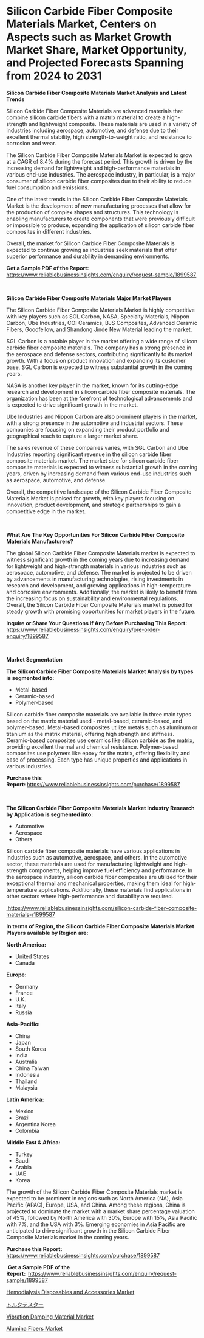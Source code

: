 <p><h1>Silicon Carbide Fiber Composite Materials Market, Centers on Aspects such as Market Growth Market Share, Market Opportunity, and Projected Forecasts Spanning from 2024 to 2031</h1></p><p><strong>Silicon Carbide Fiber Composite Materials Market Analysis and Latest Trends</strong></p>
<p><p>Silicon Carbide Fiber Composite Materials are advanced materials that combine silicon carbide fibers with a matrix material to create a high-strength and lightweight composite. These materials are used in a variety of industries including aerospace, automotive, and defense due to their excellent thermal stability, high strength-to-weight ratio, and resistance to corrosion and wear.</p><p>The Silicon Carbide Fiber Composite Materials Market is expected to grow at a CAGR of 8.4% during the forecast period. This growth is driven by the increasing demand for lightweight and high-performance materials in various end-use industries. The aerospace industry, in particular, is a major consumer of silicon carbide fiber composites due to their ability to reduce fuel consumption and emissions.</p><p>One of the latest trends in the Silicon Carbide Fiber Composite Materials Market is the development of new manufacturing processes that allow for the production of complex shapes and structures. This technology is enabling manufacturers to create components that were previously difficult or impossible to produce, expanding the application of silicon carbide fiber composites in different industries.</p><p>Overall, the market for Silicon Carbide Fiber Composite Materials is expected to continue growing as industries seek materials that offer superior performance and durability in demanding environments.</p></p>
<p><strong>Get a Sample PDF of the Report:&nbsp;</strong> <a href="https://www.reliablebusinessinsights.com/enquiry/request-sample/1899587">https://www.reliablebusinessinsights.com/enquiry/request-sample/1899587</a></p>
<p>&nbsp;</p>
<p><strong>Silicon Carbide Fiber Composite Materials Major Market Players</strong></p>
<p><p>The Silicon Carbide Fiber Composite Materials Market is highly competitive with key players such as SGL Carbon, NASA, Specialty Materials, Nippon Carbon, Ube Industries, COI Ceramics, BJS Composites, Advanced Ceramic Fibers, Goodfellow, and Shandong Jinde New Material leading the market.</p><p>SGL Carbon is a notable player in the market offering a wide range of silicon carbide fiber composite materials. The company has a strong presence in the aerospace and defense sectors, contributing significantly to its market growth. With a focus on product innovation and expanding its customer base, SGL Carbon is expected to witness substantial growth in the coming years.</p><p>NASA is another key player in the market, known for its cutting-edge research and development in silicon carbide fiber composite materials. The organization has been at the forefront of technological advancements and is expected to drive significant growth in the market.</p><p>Ube Industries and Nippon Carbon are also prominent players in the market, with a strong presence in the automotive and industrial sectors. These companies are focusing on expanding their product portfolio and geographical reach to capture a larger market share.</p><p>The sales revenue of these companies varies, with SGL Carbon and Ube Industries reporting significant revenue in the silicon carbide fiber composite materials market. The market size for silicon carbide fiber composite materials is expected to witness substantial growth in the coming years, driven by increasing demand from various end-use industries such as aerospace, automotive, and defense.</p><p>Overall, the competitive landscape of the Silicon Carbide Fiber Composite Materials Market is poised for growth, with key players focusing on innovation, product development, and strategic partnerships to gain a competitive edge in the market.</p></p>
<p>&nbsp;</p>
<p><strong>What Are The Key Opportunities For Silicon Carbide Fiber Composite Materials Manufacturers?</strong></p>
<p><p>The global Silicon Carbide Fiber Composite Materials market is expected to witness significant growth in the coming years due to increasing demand for lightweight and high-strength materials in various industries such as aerospace, automotive, and defense. The market is projected to be driven by advancements in manufacturing technologies, rising investments in research and development, and growing applications in high-temperature and corrosive environments. Additionally, the market is likely to benefit from the increasing focus on sustainability and environmental regulations. Overall, the Silicon Carbide Fiber Composite Materials market is poised for steady growth with promising opportunities for market players in the future.</p></p>
<p><strong>Inquire or Share Your Questions If Any Before Purchasing This Report:</strong> <a href="https://www.reliablebusinessinsights.com/enquiry/pre-order-enquiry/1899587">https://www.reliablebusinessinsights.com/enquiry/pre-order-enquiry/1899587</a></p>
<p>&nbsp;</p>
<p><strong>Market Segmentation</strong></p>
<p><strong>The Silicon Carbide Fiber Composite Materials Market Analysis by types is segmented into:</strong></p>
<p><ul><li>Metal-based</li><li>Ceramic-based</li><li>Polymer-based</li></ul></p>
<p><p>Silicon carbide fiber composite materials are available in three main types based on the matrix material used - metal-based, ceramic-based, and polymer-based. Metal-based composites utilize metals such as aluminum or titanium as the matrix material, offering high strength and stiffness. Ceramic-based composites use ceramics like silicon carbide as the matrix, providing excellent thermal and chemical resistance. Polymer-based composites use polymers like epoxy for the matrix, offering flexibility and ease of processing. Each type has unique properties and applications in various industries.</p></p>
<p><strong>Purchase this Report:&nbsp;</strong><a href="https://www.reliablebusinessinsights.com/purchase/1899587">https://www.reliablebusinessinsights.com/purchase/1899587</a></p>
<p>&nbsp;</p>
<p><strong>The Silicon Carbide Fiber Composite Materials Market Industry Research by Application is segmented into:</strong></p>
<p><ul><li>Automotive</li><li>Aerospace</li><li>Others</li></ul></p>
<p><p>Silicon carbide fiber composite materials have various applications in industries such as automotive, aerospace, and others. In the automotive sector, these materials are used for manufacturing lightweight and high-strength components, helping improve fuel efficiency and performance. In the aerospace industry, silicon carbide fiber composites are utilized for their exceptional thermal and mechanical properties, making them ideal for high-temperature applications. Additionally, these materials find applications in other sectors where high-performance and durability are required.</p></p>
<p><a href="https://www.reliablebusinessinsights.com/silicon-carbide-fiber-composite-materials-r1899587">&nbsp;https://www.reliablebusinessinsights.com/silicon-carbide-fiber-composite-materials-r1899587</a></p>
<p><strong>In terms of Region, the Silicon Carbide Fiber Composite Materials Market Players available by Region are:</strong></p>
<p>
    <p> <strong> North America: </strong>
        <ul>
            <li>United States</li>
            <li>Canada</li>
        </ul>
        </p> 
    <p> <strong> Europe: </strong>
        <ul>
            <li>Germany</li>
            <li>France</li>
            <li>U.K.</li>
            <li>Italy</li>
            <li>Russia</li>
        </ul>
        </p> 
    <p> <strong> Asia-Pacific: </strong>
        <ul>
            <li>China</li>
            <li>Japan</li>
            <li>South Korea</li>
            <li>India</li>
            <li>Australia</li>
            <li>China Taiwan</li>
            <li>Indonesia</li>
            <li>Thailand</li>
            <li>Malaysia</li>
        </ul>
        </p> 
    <p> <strong> Latin America: </strong>
        <ul>
            <li>Mexico</li>
            <li>Brazil</li>
            <li>Argentina Korea</li>
            <li>Colombia</li>
        </ul>
        </p> 
    <p> <strong> Middle East & Africa: </strong>
        <ul>
            <li>Turkey</li>
            <li>Saudi</li>
            <li>Arabia</li>
            <li>UAE</li>
            <li>Korea</li>
        </ul>
    </p>
    </p>
<p><p>The growth of the Silicon Carbide Fiber Composite Materials market is expected to be prominent in regions such as North America (NA), Asia Pacific (APAC), Europe, USA, and China. Among these regions, China is projected to dominate the market with a market share percentage valuation of 45%, followed by North America with 30%, Europe with 15%, Asia Pacific with 7%, and the USA with 3%. Emerging economies in Asia Pacific are anticipated to drive significant growth in the Silicon Carbide Fiber Composite Materials market in the coming years.</p></p>
<p><strong>Purchase this Report: </strong><a href="https://www.reliablebusinessinsights.com/purchase/1899587">https://www.reliablebusinessinsights.com/purchase/1899587</a></p>
<p>&nbsp;<strong>Get a Sample PDF of the Report:&nbsp;&nbsp;</strong><a href="https://www.reliablebusinessinsights.com/enquiry/request-sample/1899587">https://www.reliablebusinessinsights.com/enquiry/request-sample/1899587</a></p>
<p><strong></strong></p>
<p><p><a href="https://github.com/alexcrou8/Market-Research-Report-List-1/blob/main/hemodialysis-disposables-and-accessories-market.md">Hemodialysis Disposables and Accessories Market</a></p><p><a href="https://github.com/nxboeu02965442/Market-Research-Report-List-3/blob/main/79366215268.md">トルクテスター</a></p><p><a href="https://medium.com/@sdonald04328/vibration-damping-material-market-trends-and-analysis-opportunities-and-challenges-for-future-276a7877ec02">Vibration Damping Material Market</a></p><p><a href="https://medium.com/@scottroberts2661/deep-dive-into-the-alumina-fibers-market-itstrends-market-segmentation-and-competitive-analysis-97b4284ab92f">Alumina Fibers Market</a></p></p>